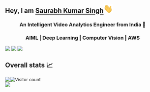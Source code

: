 <h2>Hey, I am <a href="https://www.linkedin.com/in/saurabh-kumar-singh-006947128/">Saurabh Kumar Singh</a><img src="https://raw.githubusercontent.com/ABSphreak/ABSphreak/master/gifs/Hi.gif" width="30px"></h2> 


<h3 align="center">An Intelligent Video Analytics Engineer from India 👾</h3>
<h3 align="center">AIML | Deep Learning | Computer Vision | AWS</h3>  

[![](https://img.shields.io/github/followers/zenithexpo?color=%23181717&label=&logo=github&style=for-the-badge)](https://github.com/imSrbh)
[![](https://img.shields.io/badge/-Connect-%230077B5?style=for-the-badge&logo=linkedin)](https://www.linkedin.com/in/saurabh-kumar-singh-006947128/)
[![](https://img.shields.io/twitter/follow/DikshaVv?color=%231DA1F2&label=&logo=twitter&logoColor=%23ffffff&style=for-the-badge)](https://twitter.com/im_srbh)

## Overall stats :chart_with_upwards_trend:

<a href="https://github.com/anuraghazra/github-readme-stats">
  <img align="left" src="https://github-readme-stats.vercel.app/api?username=imSrbh&theme=tokyonight&count_private=true&show_icons=true" />
</a>
<a href="https://github.com/anuraghazra/github-readme-stats">
  <img align="left" src="https://github-readme-stats.vercel.app/api/top-langs/?username=imSrbh&theme=tokyonight&hide=jupyter%20notebook" />
</a>



 Visitor count<br>
  <img src="https://profile-counter.glitch.me/imSrbh/count.svg" />

